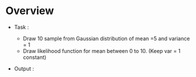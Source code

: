 # Overview

* Task :
  * Draw 10 sample from Gaussian distribution of mean =5 and variance = 1
  * Draw likelihood function for mean between 0 to 10. (Keep var = 1 constant)


* Output :

